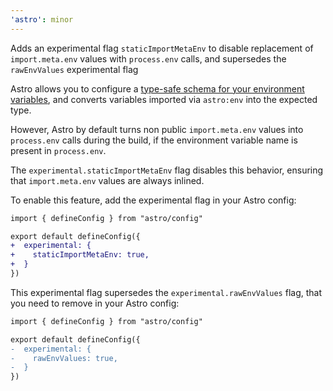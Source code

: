 ```yaml
---
'astro': minor
---
```


Adds an experimental flag `staticImportMetaEnv` to disable replacement of `import.meta.env` values with `process.env` calls, and supersedes the `rawEnvValues` experimental flag

Astro allows you to configure a [type-safe schema for your environment variables](https://docs.astro.build/en/guides/environment-variables/#type-safe-environment-variables), and converts variables imported via `astro:env` into the expected type.

However, Astro by default turns non public `import.meta.env` values into `process.env` calls during the build, if the environment variable name is present in `process.env`.

The `experimental.staticImportMetaEnv` flag disables this behavior, ensuring that `import.meta.env` values are always inlined.

To enable this feature, add the experimental flag in your Astro config:

```diff
import { defineConfig } from "astro/config"

export default defineConfig({
+  experimental: {
+    staticImportMetaEnv: true,
+  }
})
```

This experimental flag supersedes the `experimental.rawEnvValues` flag, that you need to remove in your Astro config:

```diff
import { defineConfig } from "astro/config"

export default defineConfig({
-  experimental: {
-    rawEnvValues: true,
-  }
})
```